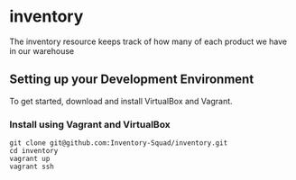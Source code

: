 # inventory
The inventory resource keeps track of how many of each product we have in our warehouse

## Setting up your Development Environment
To get started, download and install VirtualBox and Vagrant.

### Install using Vagrant and VirtualBox
    git clone git@github.com:Inventory-Squad/inventory.git
    cd inventory
    vagrant up
    vagrant ssh

